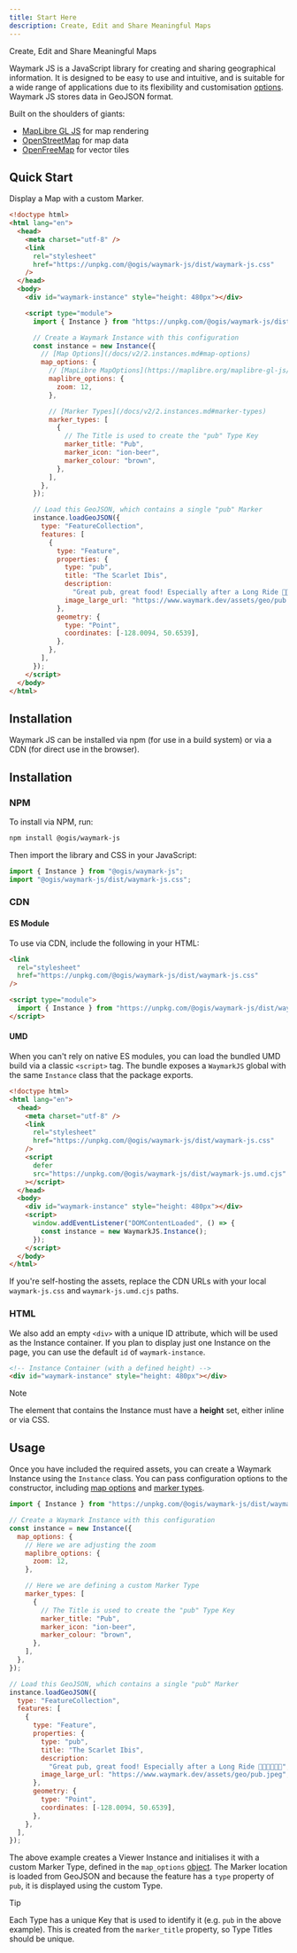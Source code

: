 ```yaml
---
title: Start Here
description: Create, Edit and Share Meaningful Maps
---
```


Create, Edit and Share Meaningful Maps

Waymark JS is a JavaScript library for creating and sharing geographical information. It is designed to be easy to use and intuitive, and is suitable for a wide range of applications due to its flexibility and customisation [options](/docs/v2/2.instances.md#map-options). Waymark JS stores data in GeoJSON format.

Built on the shoulders of giants:

- [MapLibre GL JS](https://maplibre.org/) for map rendering
- [OpenStreetMap](https://www.openstreetmap.org/) for map data
- [OpenFreeMap](https://openfreemap.org/) for vector tiles

## Quick Start

Display a Map with a custom Marker.

```html
<!doctype html>
<html lang="en">
  <head>
    <meta charset="utf-8" />
    <link
      rel="stylesheet"
      href="https://unpkg.com/@ogis/waymark-js/dist/waymark-js.css"
    />
  </head>
  <body>
    <div id="waymark-instance" style="height: 480px"></div>

    <script type="module">
      import { Instance } from "https://unpkg.com/@ogis/waymark-js/dist/waymark-js.js";

      // Create a Waymark Instance with this configuration
      const instance = new Instance({
        // [Map Options](/docs/v2/2.instances.md#map-options)
        map_options: {
          // [MapLibre MapOptions](https://maplibre.org/maplibre-gl-js/docs/API/type-aliases/MapOptions/)
          maplibre_options: {
            zoom: 12,
          },

          // [Marker Types](/docs/v2/2.instances.md#marker-types)
          marker_types: [
            {
              // The Title is used to create the "pub" Type Key
              marker_title: "Pub",
              marker_icon: "ion-beer",
              marker_colour: "brown",
            },
          ],
        },
      });

      // Load this GeoJSON, which contains a single "pub" Marker
      instance.loadGeoJSON({
        type: "FeatureCollection",
        features: [
          {
            type: "Feature",
            properties: {
              type: "pub",
              title: "The Scarlet Ibis",
              description:
                "Great pub, great food! Especially after a Long Ride 🚴🍔🍟🍺🍺💤",
              image_large_url: "https://www.waymark.dev/assets/geo/pub.jpeg",
            },
            geometry: {
              type: "Point",
              coordinates: [-128.0094, 50.6539],
            },
          },
        ],
      });
    </script>
  </body>
</html>
```

## Installation

Waymark JS can be installed via npm (for use in a build system) or via a CDN (for direct use in the browser).

## Installation

### NPM

To install via NPM, run:

```bash
npm install @ogis/waymark-js
```

Then import the library and CSS in your JavaScript:

```javascript
import { Instance } from "@ogis/waymark-js";
import "@ogis/waymark-js/dist/waymark-js.css";
```

### CDN

#### ES Module

To use via CDN, include the following in your HTML:

```html
<link
  rel="stylesheet"
  href="https://unpkg.com/@ogis/waymark-js/dist/waymark-js.css"
/>

<script type="module">
  import { Instance } from "https://unpkg.com/@ogis/waymark-js/dist/waymark-js.js";
</script>
```

#### UMD

When you can't rely on native ES modules, you can load the bundled UMD build via a classic `<script>` tag. The bundle exposes a `WaymarkJS` global with the same `Instance` class that the package exports.

```html
<!doctype html>
<html lang="en">
  <head>
    <meta charset="utf-8" />
    <link
      rel="stylesheet"
      href="https://unpkg.com/@ogis/waymark-js/dist/waymark-js.css"
    />
    <script
      defer
      src="https://unpkg.com/@ogis/waymark-js/dist/waymark-js.umd.cjs"
    ></script>
  </head>
  <body>
    <div id="waymark-instance" style="height: 480px"></div>
    <script>
      window.addEventListener("DOMContentLoaded", () => {
        const instance = new WaymarkJS.Instance();
      });
    </script>
  </body>
</html>
```

If you're self-hosting the assets, replace the CDN URLs with your local `waymark-js.css` and `waymark-js.umd.cjs` paths.

### HTML

We also add an empty `<div>` with a unique ID attribute, which will be used as the Instance container. If you plan to display just one Instance on the page, you can use the default `id` of `waymark-instance`.

```html
<!-- Instance Container (with a defined height) -->
<div id="waymark-instance" style="height: 480px"></div>
```

> [!NOTE]
> The element that contains the Instance must have a **height** set, either inline or via CSS.

## Usage

Once you have included the required assets, you can create a Waymark Instance using the `Instance` class.
You can pass configuration options to the constructor, including [map options](/docs/v2/2.instances.md#map-options) and [marker types](/docs/v2/2.instances.md#marker-types).

```javascript
import { Instance } from "https://unpkg.com/@ogis/waymark-js/dist/waymark-js.js";

// Create a Waymark Instance with this configuration
const instance = new Instance({
  map_options: {
    // Here we are adjusting the zoom
    maplibre_options: {
      zoom: 12,
    },

    // Here we are defining a custom Marker Type
    marker_types: [
      {
        // The Title is used to create the "pub" Type Key
        marker_title: "Pub",
        marker_icon: "ion-beer",
        marker_colour: "brown",
      },
    ],
  },
});

// Load this GeoJSON, which contains a single "pub" Marker
instance.loadGeoJSON({
  type: "FeatureCollection",
  features: [
    {
      type: "Feature",
      properties: {
        type: "pub",
        title: "The Scarlet Ibis",
        description:
          "Great pub, great food! Especially after a Long Ride 🚴🍔🍟🍺🍺💤",
        image_large_url: "https://www.waymark.dev/assets/geo/pub.jpeg",
      },
      geometry: {
        type: "Point",
        coordinates: [-128.0094, 50.6539],
      },
    },
  ],
});
```

The above example creates a Viewer Instance and initialises it with a custom Marker Type, defined in the `map_options` [object](/docs/v2/2.instances.md#map-options). The Marker location is loaded from GeoJSON and because the feature has a `type` property of `pub`, it is displayed using the custom Type.

> [!TIP]
> Each Type has a unique Key that is used to identify it (e.g. `pub` in the above example). This is created from the `marker_title` property, so Type Titles should be unique.
